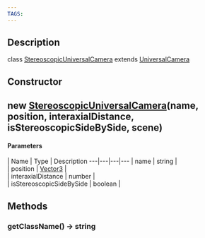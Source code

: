 ```yaml
---
TAGS:
---
```

## Description

class [StereoscopicUniversalCamera](/classes/3.0/StereoscopicUniversalCamera) extends [UniversalCamera](/classes/3.0/UniversalCamera)



## Constructor

## new [StereoscopicUniversalCamera](/classes/3.0/StereoscopicUniversalCamera)(name, position, interaxialDistance, isStereoscopicSideBySide, scene)



#### Parameters
 | Name | Type | Description
---|---|---|---
 | name | string |   
 | position | [Vector3](/classes/3.0/Vector3) |   
 | interaxialDistance | number |   
 | isStereoscopicSideBySide | boolean |   
## Methods

### getClassName() &rarr; string


